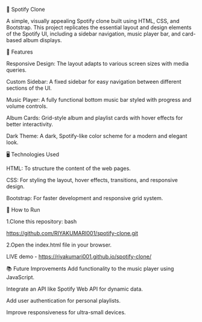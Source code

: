 🎵 Spotify Clone

A simple, visually appealing Spotify clone built using HTML, CSS, and Bootstrap. This project replicates the essential layout and design elements of the Spotify UI, including a sidebar navigation, music player bar, and card-based album displays.

🚀 Features

Responsive Design:
The layout adapts to various screen sizes with media queries.

Custom Sidebar:
A fixed sidebar for easy navigation between different sections of the UI.

Music Player:
A fully functional bottom music bar styled with progress and volume controls.

Album Cards:
Grid-style album and playlist cards with hover effects for better interactivity.

Dark Theme:
A dark, Spotify-like color scheme for a modern and elegant look.

🖥️ Technologies Used

HTML: To structure the content of the web pages.

CSS: For styling the layout, hover effects, transitions, and responsive design.

Bootstrap: For faster development and responsive grid system.

🔧 How to Run

1.Clone this repository:
bash

https://github.com/RIYAKUMARI001/spotify-clone.git

2.Open the index.html file in your browser.

LIVE demo -   https://riyakumari001.github.io/spotify-clone/

📚 Future Improvements
Add functionality to the music player using JavaScript.

Integrate an API like Spotify Web API for dynamic data.

Add user authentication for personal playlists.

Improve responsiveness for ultra-small devices.
